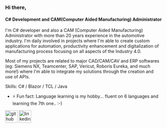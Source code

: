 ### Hi there,
#### C# Development and CAM(Computer Aided Manufacturing) Administrator
I'm C# developer and also a CAM (Computer Aided Manufacturing) Administrator with more than 20 years experience in the automotive industry. I'm daily involved in projects where I'm able to create custom applications for automation, productivity enhancement and digitalization of manufacturing process focusing on all aspects of the Industry 4.0.

Most of my projects are related to major CAD/CAM/CAV and ERP softwares (eg: Siemens NX, Teamcenter, SAP, Vericut, Roboris Eureka, and much more!) where I'm able to integrate my solutions through the creation and use of APIs.

Skills: C# / Blazor / TCL / Java

- ⚡ Fun fact: Language learning is my hobby... fluent on 6 languages and learning the 7th one.. :-) 


[<img src='https://cdn.jsdelivr.net/npm/simple-icons@3.0.1/icons/github.svg' alt='github' height='40'>](https://github.com/racamargo)  [<img src='https://cdn.jsdelivr.net/npm/simple-icons@3.0.1/icons/linkedin.svg' alt='linkedin' height='40'>](https://www.linkedin.com/in/rodrigodealmeidacamargo/)  


